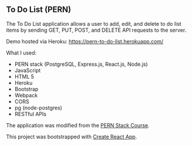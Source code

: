 ## To Do List (PERN)

The To Do List application allows a user to add, edit, and delete to do list items by sending GET, PUT, POST, and DELETE API requests to the server.

Demo hosted via Heroku: https://pern-to-do-list.herokuapp.com/

What I used:
* PERN stack (PostgreSQL, Express.js, React.js, Node.js)
* JavaScript
* HTML 5
* Heroku
* Bootstrap
* Webpack
* CORS
* pg (node-postgres)
* RESTful APIs

The application was modified from the [PERN Stack Course](https://www.youtube.com/watch?v=ldYcgPKEZC8&t=13s).

This project was bootstrapped with [Create React App](https://github.com/facebook/create-react-app).
